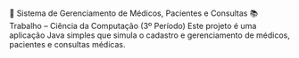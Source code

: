 🏥 Sistema de Gerenciamento de Médicos, Pacientes e Consultas
📚 Trabalho – Ciência da Computação (3º Período)
Este projeto é uma aplicação Java simples que simula o cadastro e gerenciamento de médicos, pacientes e consultas médicas.
